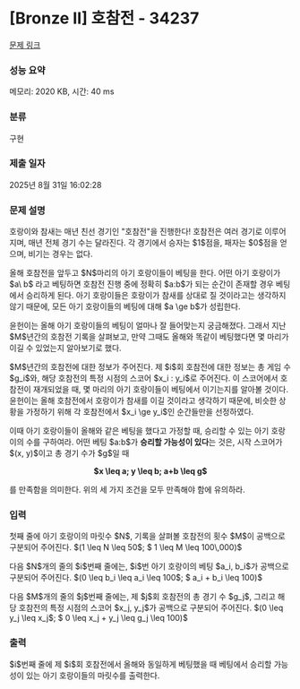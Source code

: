 # [Bronze II] 호참전 - 34237 

[문제 링크](https://www.acmicpc.net/problem/34237) 

### 성능 요약

메모리: 2020 KB, 시간: 40 ms

### 분류

구현

### 제출 일자

2025년 8월 31일 16:02:28

### 문제 설명

<p>호랑이와 참새는 매년 친선 경기인 "호참전"을 진행한다! 호참전은 여러 경기로 이루어지며, 매년 전체 경기 수는 달라진다. 각 경기에서 승자는 $1$점을, 패자는 $0$점을 얻으며, 비기는 경우는 없다.</p>

<p>올해 호참전을 앞두고 $N$마리의 아기 호랑이들이 베팅을 한다. 어떤 아기 호랑이가 $a\ b$ 라고 베팅하면 호참전 진행 중에 정확히 $a:b$가 되는 순간이 존재할 경우 베팅에서 승리하게 된다. 아기 호랑이들은 호랑이가 참새를 상대로 질 것이라고는 생각하지 않기 때문에, 모든 아기 호랑이들의 베팅에 대해 $a \ge b$가 성립한다.</p>

<p>윤헌이는 올해 아기 호랑이들의 베팅이 얼마나 잘 들어맞는지 궁금해졌다. 그래서 지난 $M$년간의 호참전 기록을 살펴보고, 만약 그때도 올해와 똑같이 베팅했다면 몇 마리가 이길 수 있었는지 알아보기로 했다.</p>

<p>$M$년간의 호참전에 대한 정보가 주어진다. 제 $i$회 호참전에 대한 정보는 총 게임 수 $g_i$와, 해당 호참전의 특정 시점의 스코어 $x_i : y_i$로 주어진다. 이 스코어에서 호참전이 재개되었을 때, 몇 마리의 아기 호랑이들이 베팅에서 이기는지를 알아볼 것이다. 윤헌이는 올해 호참전에서 호랑이가 참새를 이길 것이라고 생각하기 때문에, 비슷한 상황을 가정하기 위해 각 호참전에서 $x_i \ge y_i$인 순간들만을 선정하였다.</p>

<p>이때 아기 호랑이들이 올해와 같은 베팅을 했다고 가정할 때, 승리할 수 있는 아기 호랑이의 수를 구하여라. 어떤 베팅 $a:b$가 <strong data-end="807" data-start="792">승리할 가능성이 있다</strong>는 것은, 시작 스코어가 $(x, y)$이고 총 경기 수가 $g$일 때</p>

<p style="text-align: center;"><strong>$x \leq a; y \leq b; a+b \leq g$</strong></p>

<p>를 만족함을 의미한다. 위의 세 가지 조건을 모두 만족해야 함에 유의하라.</p>

### 입력 

 <p>첫째 줄에 아기 호랑이의 마릿수 $N$, 기록을 살펴볼 호참전의 횟수 $M$이 공백으로 구분되어 주어진다. $(1 \leq N \leq 50$; $ 1 \leq M \leq 100\,000)$</p>

<p>다음 $N$개의 줄의 $i$번째 줄에는, $i$번 아기 호랑이의 베팅 $a_i, b_i$가 공백으로 구분되어 주어진다. $(0 \leq b_i \leq a_i \leq 100$; $ a_i + b_i \leq 100)$</p>

<p>다음 $M$개의 줄의 $j$번째 줄에는, 제 $j$회 호참전의 총 경기 수 $g_j$, 그리고 해당 호참전의 특정 시점의 스코어 $x_j, y_j$가 공백으로 구분되어 주어진다. $(0 \leq y_j \leq x_j$; $ 0 \leq x_j + y_j \leq g_j \leq 100)$</p>

### 출력 

 <p>$i$번째 줄에 제 $i$회 호참전에서 올해와 동일하게 베팅했을 때 베팅에서 승리할 가능성이 있는 아기 호랑이들의 마릿수를 출력한다.</p>

